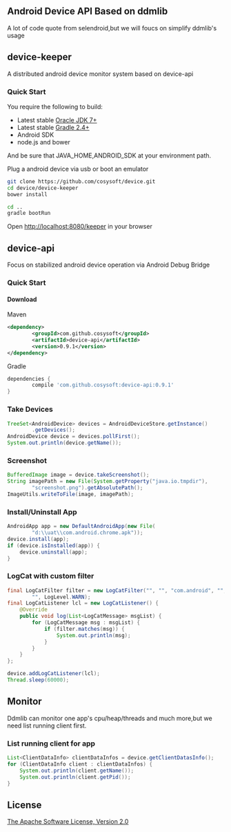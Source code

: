 ## Android Device API Based on ddmlib

A lot of code quote from selendroid,but we will foucs on simplify ddmlib's usage



## device-keeper
A distributed android device monitor system based on device-api

### Quick Start

You require the following to build:

* Latest stable [Oracle JDK 7+](http://www.oracle.com/technetwork/java/)
* Latest stable [Gradle 2.4+](http://gradle.org/downloads/)
* Android SDK
* node.js and bower

And be sure that JAVA_HOME,ANDROID_SDK at your environment path.


Plug a android device via usb or boot an emulator

```bash
git clone https://github.com/cosysoft/device.git
cd device/device-keeper
bower install

cd ..
gradle bootRun
```
Open <http://localhost:8080/keeper> in your browser

## device-api
Focus on stabilized android device operation via Android Debug Bridge

### Quick Start
#### Download
Maven
```xml
<dependency>
		<groupId>com.github.cosysoft</groupId>
		<artifactId>device-api</artifactId>
		<version>0.9.1</version>
</dependency>
```
Gradle
```groovy
dependencies {
		compile 'com.github.cosysoft:device-api:0.9.1'
}
```


### Take Devices

```java
TreeSet<AndroidDevice> devices = AndroidDeviceStore.getInstance()
		.getDevices();
AndroidDevice device = devices.pollFirst();
System.out.println(device.getName());
```

### Screenshot

```java
BufferedImage image = device.takeScreenshot();
String imagePath = new File(System.getProperty("java.io.tmpdir"),
		"screenshot.png").getAbsolutePath();
ImageUtils.writeToFile(image, imagePath);
```

### Install/Uninstall App

```java
AndroidApp app = new DefaultAndroidApp(new File(
		"d:\\uat\\com.android.chrome.apk"));
device.install(app);
if (device.isInstalled(app)) {
	device.uninstall(app);
}
```

### LogCat with custom filter
```java
final LogCatFilter filter = new LogCatFilter("", "", "com.android", "",
		"", LogLevel.WARN);
final LogCatListener lcl = new LogCatListener() {
	@Override
	public void log(List<LogCatMessage> msgList) {
		for (LogCatMessage msg : msgList) {
			if (filter.matches(msg)) {
				System.out.println(msg);
			}
		}
	}
};

device.addLogCatListener(lcl);
Thread.sleep(60000);
```

## Monitor
Ddmlib can monitor one app's cpu/heap/threads and much more,but we need list running client first.

### List running client for app
```java
List<ClientDataInfo> clientDataInfos = device.getClientDatasInfo();
for (ClientDataInfo client : clientDataInfos) {
	System.out.println(client.getName());
	System.out.println(client.getPid());
}
```

## License
[The Apache Software License, Version 2.0](http://www.apache.org/licenses/LICENSE-2.0)
